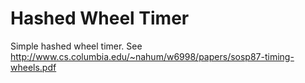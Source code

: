 Hashed Wheel Timer
===

Simple hashed wheel timer. See http://www.cs.columbia.edu/~nahum/w6998/papers/sosp87-timing-wheels.pdf
